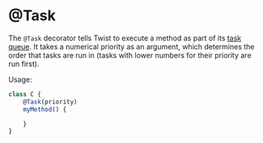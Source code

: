 # @Task

The `@Task` decorator tells Twist to execute a method as part of its [task queue](../core/TaskQueue.md). It takes a numerical priority as an argument, which determines the order that tasks are run in (tasks with lower numbers for their priority are run first).

Usage:

```jsx
class C {
    @Task(priority)
    myMethod() {

    }
}
```

